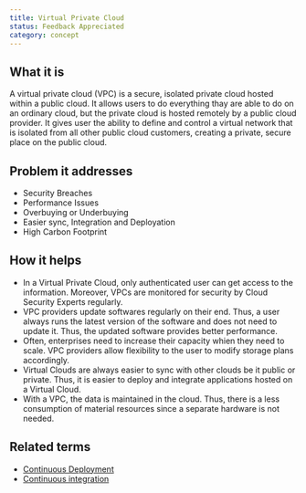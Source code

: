 ```yaml
---
title: Virtual Private Cloud
status: Feedback Appreciated
category: concept
---
```


## What it is
A virtual private cloud (VPC) is a secure, isolated private cloud hosted within a public cloud. It allows users to do everything thay are able to do on an ordinary cloud, but the private cloud is hosted remotely by a public cloud provider. It gives user the ability to define and control a virtual network that is isolated from all other public cloud customers, creating a private, secure place on the public cloud.

## Problem it addresses

- Security Breaches
- Performance Issues
- Overbuying or Underbuying
- Easier sync, Integration and Deployation
- High Carbon Footprint

## How it helps

- In a Virtual Private Cloud, only authenticated user can get access to the information. Moreover, VPCs are monitored for security by Cloud Security Experts regularly.
- VPC providers update softwares regularly on their end. Thus, a user always runs the latest version of the software and does not need to update it. Thus, the updated software provides better performance.
- Often, enterprises need to increase their capacity whien they need to scale. VPC providers allow flexibility to the user to modify storage plans accordingly.
- Virtual Clouds are always easier to sync with other clouds be it public or private. Thus, it is easier to deploy and integrate applications hosted on a Virtual Cloud.
- With a VPC, the data is maintained in the cloud. Thus, there is a less consumption of material resources since a separate hardware is not needed. 

## Related terms

- [Continuous Deployment](https://glossary.cncf.io/continuous-deployment/)
- [Continuous integration](https://glossary.cncf.io/continuous-integration/)
